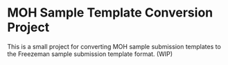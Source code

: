 # MOH Sample Template Conversion Project

This is a small project for converting MOH sample submission templates to the Freezeman sample submission template format. (WIP)